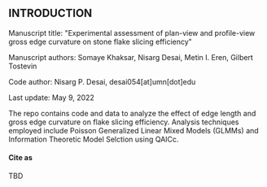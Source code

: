 ## INTRODUCTION

Manuscript title: "Experimental assessment of plan-view and profile-view gross edge curvature on stone flake
slicing efficiency"

Manuscript authors: Somaye Khaksar, Nisarg Desai, Metin I. Eren, Gilbert Tostevin

Code author: Nisarg P. Desai, desai054[at]umn[dot]edu

Last update: May 9, 2022

The repo contains code and data to analyze the effect of edge length and gross edge curvature on flake slicing efficiency. Analysis techniques employed include Poisson Generalized Linear Mixed Models (GLMMs) and Information Theoretic Model Selction using QAICc. 

#### Cite as
TBD
